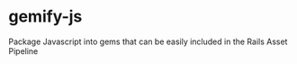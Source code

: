 gemify-js
=========

Package Javascript into gems that can be easily included in the Rails Asset Pipeline